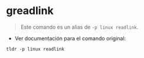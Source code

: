 # greadlink

> Este comando es un alias de `-p linux readlink`.

- Ver documentación para el comando original:

`tldr -p linux readlink`
